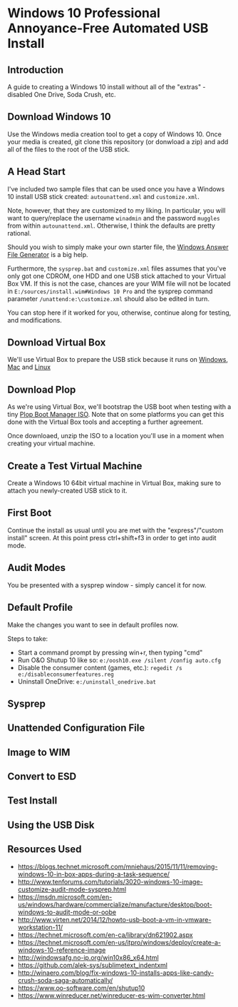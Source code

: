 # Windows 10 Professional Annoyance-Free Automated USB Install

## Introduction
A guide to creating a Windows 10 install without all of the "extras" - disabled One Drive, Soda Crush, etc.

## Download Windows 10
Use the Windows media creation tool to get a copy of Windows 10. Once your media is created, git clone this repository (or donwload a zip) and add all of the files to the root of the USB stick. 

## A Head Start
I've included two sample files that can be used once you have a Windows 10 install USB stick created: `autounattend.xml` and `customize.xml`.

Note, however, that they are customized to my liking. In particular, you will want to query/replace the username `winadmin` and the password `muggles` from within `autounattend.xml`. Otherwise, I think the defaults are pretty rational. 

Should you wish to simply make your own starter file, the [Windows Answer File Generator](http://windowsafg.no-ip.org/win10x86_x64.html) is a big help. 

Furthermore, the `sysprep.bat` and `customize.xml` files assumes that you've only got one CDROM, one HDD and one USB stick attached to your Virtual Box VM. If this is not the case, chances are your WIM file will not be located in `E:/sources/install.wim#Windows 10 Pro` and the sysprep command parameter `/unattend:e:\customize.xml` should also be edited in turn. 

You can stop here if it worked for you, otherwise, continue along for testing, and modifications. 
## Download Virtual Box
We'll use Virtual Box to prepare the USB stick because it runs on [Windows](http://download.virtualbox.org/virtualbox/5.0.24/VirtualBox-5.0.24-108355-Win.exe), [Mac](http://download.virtualbox.org/virtualbox/5.0.24/VirtualBox-5.0.24-108355-OSX.dmg) and [Linux](https://www.virtualbox.org/wiki/Linux_Downloads)
## Download Plop
As we're using Virtual Box, we'll bootstrap the USB boot when testing with a tiny [Plop Boot Manager ISO](https://download.plop.at/files/bootmngr/plpbt-5.0.15.zip). Note that on some platforms you can get this done with the Virtual Box tools and accepting a further agreement. 

Once downloaed, unzip the ISO to a location you'll use in a moment when creating your virtual machine.
## Create a Test Virtual Machine
Create a Windows 10 64bit virtual machine in Virtual Box, making sure to attach you newly-created USB stick to it.
## First Boot
Continue the install as usual until you are met with the "express"/"custom install" screen. At this point press ctrl+shift+f3 in order to get into audit mode. 
## Audit Modes
You be presented with a sysprep window - simply cancel it for now. 
## Default Profile
Make the changes you want to see in default profiles now. 

Steps to take:
* Start a command prompt by pressing win+r, then typing "cmd"
* Run O&O Shutup 10 like so: `e:/oosh10.exe /silent /config auto.cfg`
* Disable the consumer content (games, etc.): `regedit /s e:/disableconsumerfeatures.reg`
* Uninstall OneDrive: `e:/uninstall_onedrive.bat`

## Sysprep
## Unattended Configuration File
## Image to WIM
## Convert to ESD
## Test Install
## Using the USB Disk
## Resources Used 

* https://blogs.technet.microsoft.com/mniehaus/2015/11/11/removing-windows-10-in-box-apps-during-a-task-sequence/
* http://www.tenforums.com/tutorials/3020-windows-10-image-customize-audit-mode-sysprep.html
* https://msdn.microsoft.com/en-us/windows/hardware/commercialize/manufacture/desktop/boot-windows-to-audit-mode-or-oobe
* http://www.virten.net/2014/12/howto-usb-boot-a-vm-in-vmware-workstation-11/
* https://technet.microsoft.com/en-ca/library/dn621902.aspx
* https://technet.microsoft.com/en-us/itpro/windows/deploy/create-a-windows-10-reference-image
* http://windowsafg.no-ip.org/win10x86_x64.html
* https://github.com/alek-sys/sublimetext_indentxml
* http://winaero.com/blog/fix-windows-10-installs-apps-like-candy-crush-soda-saga-automatically/
* https://www.oo-software.com/en/shutup10
* https://www.winreducer.net/winreducer-es-wim-converter.html
